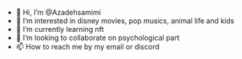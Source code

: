 - 👋 Hi, I’m @Azadehsamimi
- 👀 I’m interested in disney movies, pop musics, animal life and kids
- 🌱 I’m currently learning nft
- 💞️ I’m looking to collaborate on psychological part
- 📫 How to reach me by my email or discord

<!---
Azadehsamimi/Azadehsamimi is a ✨ special ✨ repository because its `README.md` (this file) appears on your GitHub profile.
You can click the Preview link to take a look at your changes.
--->

